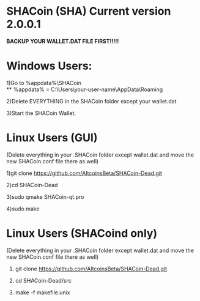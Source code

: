 <h1>SHACoin (SHA) Current version 2.0.0.1</h1>

<b>BACKUP YOUR WALLET.DAT FILE FIRST!!!!!</b>

<h1>Windows Users:</h1>
1)Go to %appdata%\SHACoin<br>
** %appdata% = C:\Users\your-user-name\AppData\Roaming<br>

2)Delete EVERYTHING in the SHACoin folder except your wallet.dat<br>

3)Start the SHACoin Wallet.<br>

<h1>Linux Users (GUI)</h1>
(Delete everything in your .SHACoin folder except wallet.dat and move the new SHACoin.conf file there as well)

1)git clone https://github.com/AltcoinsBeta/SHACoin-Dead.git<br>

2)cd SHACoin-Dead<br>

3)sudo qmake SHACoin-qt.pro<br>

4)sudo make<br>

<h1>Linux Users (SHACoind only)</h1>
(Delete everything in your .SHACoin folder except wallet.dat and move the new SHACoin.conf file there as well)

1) git clone https://github.com/AltcoinsBeta/SHACoin-Dead.git<br>

2) cd SHACoin-Dead/src<br>

3) make -f makefile.unix<br>

